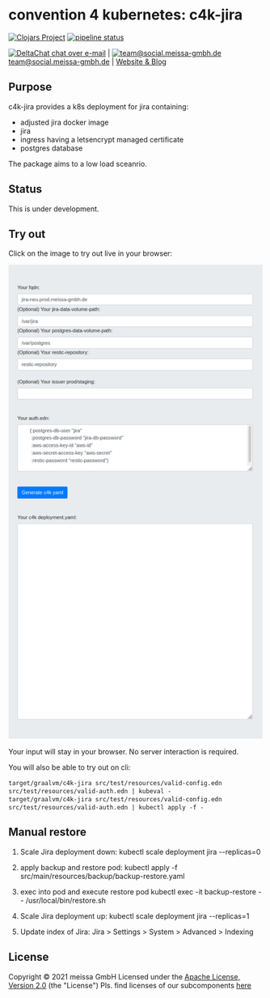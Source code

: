 # convention 4 kubernetes: c4k-jira
[![Clojars Project](https://img.shields.io/clojars/v/org.domaindrivenarchitecture/c4k-jira.svg)](https://clojars.org/org.domaindrivenarchitecture/c4k-jira) [![pipeline status](https://gitlab.com/domaindrivenarchitecture/c4k-jira/badges/master/pipeline.svg)](https://gitlab.com/domaindrivenarchitecture/c4k-jira/-/commits/master) 

[<img src="https://domaindrivenarchitecture.org/img/delta-chat.svg" width=20 alt="DeltaChat"> chat over e-mail](mailto:buero@meissa-gmbh.de?subject=community-chat) | [<img src="https://meissa-gmbh.de/img/community/Mastodon_Logotype.svg" width=20 alt="team@social.meissa-gmbh.de"> team@social.meissa-gmbh.de](https://social.meissa-gmbh.de/@team) | [Website & Blog](https://domaindrivenarchitecture.org)

## Purpose

c4k-jira provides a k8s deployment for jira containing:
* adjusted jira docker image
* jira
* ingress having a letsencrypt managed certificate
* postgres database

The package aims to a low load sceanrio.

## Status

This is under development.

## Try out

Click on the image to try out live in your browser:

[![Try it out](doc/tryItOut.png "Try out yourself")](https://domaindrivenarchitecture.org/pages/dda-provision/c4k-jira/)

Your input will stay in your browser. No server interaction is required.

You will also be able to try out on cli:
```
target/graalvm/c4k-jira src/test/resources/valid-config.edn src/test/resources/valid-auth.edn | kubeval -
target/graalvm/c4k-jira src/test/resources/valid-config.edn src/test/resources/valid-auth.edn | kubectl apply -f -
```

## Manual restore

1) Scale Jira deployment down:
kubectl scale deployment jira --replicas=0

2) apply backup and restore pod:
kubectl apply -f src/main/resources/backup/backup-restore.yaml

3) exec into pod and execute restore pod
kubectl exec -it backup-restore -- /usr/local/bin/restore.sh

4) Scale Jira deployment up:
kubectl scale deployment jira --replicas=1

5) Update index of Jira:
Jira > Settings > System > Advanced > Indexing
## License

Copyright © 2021 meissa GmbH
Licensed under the [Apache License, Version 2.0](LICENSE) (the "License")
Pls. find licenses of our subcomponents [here](doc/SUBCOMPONENT_LICENSE)